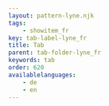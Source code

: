 ```yaml
---
layout: pattern-lyne.njk
tags:
    - showitem_fr
key: tab-label-lyne_fr
title: Tab
parent: tab-folder-lyne_fr
keywords: tab
order: 620
availablelanguages: 
    - de
    - en
---
```

